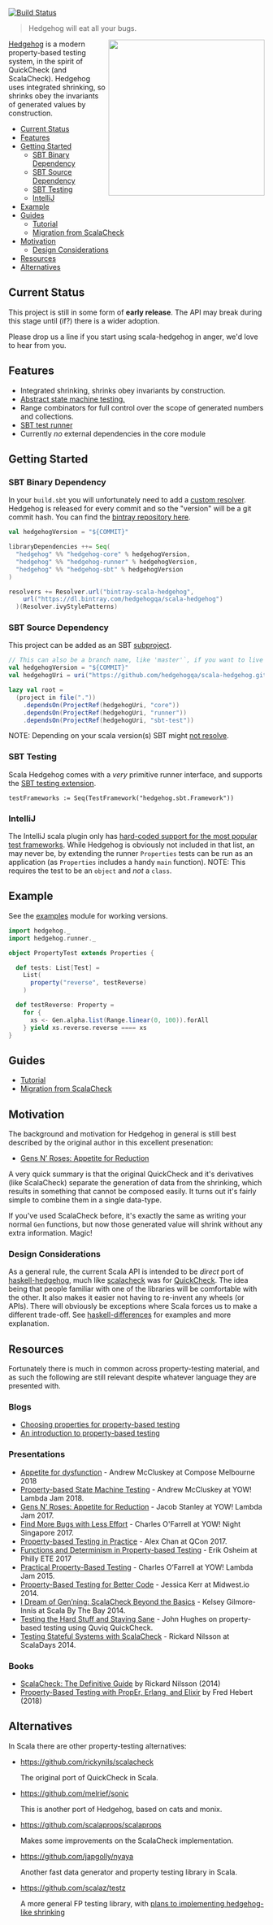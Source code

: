 [![Build Status](https://travis-ci.org/hedgehogqa/scala-hedgehog.svg?branch=master)](https://travis-ci.org/hedgehogqa/scala-hedgehog)

> Hedgehog will eat all your bugs.

<img src="https://github.com/hedgehogqa/haskell-hedgehog/raw/master/img/hedgehog-logo.png" width="307" align="right"/>

[Hedgehog](http://hedgehog.qa/) is a modern property-based testing
system, in the spirit of QuickCheck (and ScalaCheck). Hedgehog uses integrated shrinking,
so shrinks obey the invariants of generated values by construction.

- [Current Status](#current-status)
- [Features](#features)
- [Getting Started](#getting-started)
  - [SBT Binary Dependency](#sbt-binary-dependency)
  - [SBT Source Dependency](#sbt-source-dependency)
  - [SBT Testing](#sbt-testing)
  - [IntelliJ](#intellij)
- [Example](#example)
- [Guides](#guides)
  - [Tutorial](doc/tutorial.md)
  - [Migration from ScalaCheck](doc/migration-scalacheck.md)
- [Motivation](#motivation)
  - [Design Considerations](#design-considerations)
- [Resources](#resources)
- [Alternatives](#alternatives)


## Current Status

This project is still in some form of **early release**. The API may break during this stage
until (if?) there is a wider adoption.

Please drop us a line if you start using scala-hedgehog in anger, we'd love to hear from you.


## Features

- Integrated shrinking, shrinks obey invariants by construction.
- [Abstract state machine testing.](example/src/test/scala/hedgehog/examples/state)
- Range combinators for full control over the scope of generated numbers and collections.
- [SBT test runner](#sbt-testing)
- Currently _no_ external dependencies in the core module


## Getting Started


### SBT Binary Dependency

In your `build.sbt` you will unfortunately need to add a
[custom resolver](https://www.scala-sbt.org/1.x/docs/Resolvers.html#Custom+Layout).
Hedgehog is released for every commit and so the "version" will be a git commit hash.
You can find the [bintray repository here](https://bintray.com/hedgehogqa/scala-hedgehog).

```scala
val hedgehogVersion = "${COMMIT}"

libraryDependencies ++= Seq(
  "hedgehog" %% "hedgehog-core" % hedgehogVersion,
  "hedgehog" %% "hedgehog-runner" % hedgehogVersion,
  "hedgehog" %% "hedgehog-sbt" % hedgehogVersion
)

resolvers += Resolver.url("bintray-scala-hedgehog",
    url("https://dl.bintray.com/hedgehogqa/scala-hedgehog")
  )(Resolver.ivyStylePatterns)
```

### SBT Source Dependency

This project can be added as an SBT [subproject](https://www.scala-sbt.org/1.x/docs/Multi-Project.html).

```scala
// This can also be a branch name, like 'master'`, if you want to live on the edge
val hedgehogVersion = "${COMMIT}"
val hedgehogUri = uri("https://github.com/hedgehogqa/scala-hedgehog.git#" + hedgehogVersion)

lazy val root =
  (project in file("."))
    .dependsOn(ProjectRef(hedgehogUri, "core"))
    .dependsOn(ProjectRef(hedgehogUri, "runner"))
    .dependsOn(ProjectRef(hedgehogUri, "sbt-test"))
```

NOTE: Depending on your scala version(s) SBT might [not resolve](https://github.com/sbt/sbt/issues/2901).

### SBT Testing

Scala Hedgehog comes with a _very_ primitive runner interface, and supports the
[SBT testing extension](https://www.scala-sbt.org/1.x/docs/Testing.html#Using+Extensions).

```
testFrameworks := Seq(TestFramework("hedgehog.sbt.Framework"))
```

### IntelliJ

The IntelliJ scala plugin only has
[hard-coded support for the most popular test frameworks](https://github.com/JetBrains/intellij-scala/tree/idea183.x/scala/runners/src/org/jetbrains/plugins/scala/testingSupport).
While Hedgehog is obviously not included in that list, an may never  be, by extending the runner
`Properties` tests can be run as an application (as `Properties` includes a handy `main` function).
NOTE: This requires the test to be an `object` and _not_ a `class`.


## Example

See the [examples](example/src/main/scala/hedgehog/examples/) module for working versions.

```scala
import hedgehog._
import hedgehog.runner._

object PropertyTest extends Properties {

  def tests: List[Test] =
    List(
      property("reverse", testReverse)
    )

  def testReverse: Property =
    for {
      xs <- Gen.alpha.list(Range.linear(0, 100)).forAll
    } yield xs.reverse.reverse ==== xs
}
```

## Guides

- [Tutorial](doc/tutorial.md)
- [Migration from ScalaCheck](doc/migration-scalacheck.md)


## Motivation

The background and motivation for Hedgehog in general is still best described by the original
author in this excellent presenation:

- [Gens N’ Roses: Appetite for Reduction](https://www.youtube.com/watch?v=AIv_9T0xKEo)

A very quick summary is that the original QuickCheck and it's derivatives (like ScalaCheck)
separate the generation of data from the shrinking, which results in something that cannot be
composed easily. It turns out it's fairly simple to combine them in a single data-type.

If you've used ScalaCheck before, it's exactly the same as writing your normal `Gen` functions,
but now those generated value will shrink without any extra information. Magic!


### Design Considerations


As a general rule, the current Scala API is intended to be _direct_ port of
[haskell-hedgehog](https://github.com/hedgehogqa/haskell-hedgehog), much like
[scalacheck](https://github.com/rickynils/scalacheck) was for [QuickCheck](http://hackage.haskell.org/package/QuickCheck).
The idea being that people familiar with one of the libraries will be comfortable with the other.
It also makes it easier not having to re-invent any wheels (or APIs).
There will obviously be exceptions where Scala forces us to make a different trade-off.
See [haskell-differences](doc/haskell-differences.md) for examples and more explanation.


## Resources

Fortunately there is much in common across property-testing material, and as such the following
are still relevant despite whatever language they are presented with.

### Blogs

- [Choosing properties for property-based testing](https://fsharpforfunandprofit.com/posts/property-based-testing-2/)
- [An introduction to property-based testing](https://fsharpforfunandprofit.com/posts/property-based-testing/)

### Presentations

- [Appetite for dysfunction](https://www.youtube.com/watch?v=k8k2rwWImy8) - Andrew McCluskey at Compose Melbourne 2018
- [Property-based State Machine Testing](https://www.youtube.com/watch?v=boBD1qhCQ94) - Andrew McCluskey at YOW! Lambda Jam 2018.
- [Gens N’ Roses: Appetite for Reduction](https://www.youtube.com/watch?v=AIv_9T0xKEo) - Jacob Stanley at YOW! Lambda Jam 2017.
- [Find More Bugs with Less Effort](https://www.youtube.com/watch?v=hP-VstNdFGo) - Charles O'Farrell at YOW! Night Singapore 2017.
- [Property-based Testing in Practice](https://www.infoq.com/presentations/hypothesis-afl-property-testing) - Alex Chan at QCon 2017.
- [Functions and Determinism in Property-based Testing](https://www.youtube.com/watch?v=UlZGZh7hfbs) - Erik Osheim at Philly ETE 2017
- [Practical Property-Based Testing](https://www.youtube.com/watch?v=F3XJNt21Ido) - Charles O’Farrell at YOW! Lambda Jam 2015.
- [Property-Based Testing for Better Code](https://www.youtube.com/watch?v=shngiiBfD80) - Jessica Kerr at Midwest.io 2014.
- [I Dream of Gen’ning: ScalaCheck Beyond the Basics](http://functional.tv/post/97738967579) - Kelsey Gilmore-Innis at Scala By The Bay 2014.
- [Testing the Hard Stuff and Staying Sane](http://www.infoq.com/presentations/testing-techniques-case-study) - John Hughes on property-based testing using Quviq QuickCheck.
- [Testing Stateful Systems with ScalaCheck](http://parleys.com/play/53a7d2d0e4b0543940d9e566) - Rickard Nilsson at ScalaDays 2014.

### Books

- [ScalaCheck: The Definitive Guide](https://www.artima.com/shop/scalacheck) by Rickard Nilsson (2014)
- [Property-Based Testing with PropEr, Erlang, and Elixir](https://pragprog.com/book/fhproper/property-based-testing-with-proper-erlang-and-elixir) by Fred Hebert (2018)


## Alternatives

In Scala there are other property-testing alternatives:

- https://github.com/rickynils/scalacheck

  The original port of QuickCheck in Scala.

- https://github.com/melrief/sonic

  This is another port of Hedgehog, based on cats and monix.

- https://github.com/scalaprops/scalaprops

  Makes some improvements on the ScalaCheck implementation.

- https://github.com/japgolly/nyaya

  Another fast data generator and property testing library in Scala.

- https://github.com/scalaz/testz

  A more general FP testing library, with
  [plans to implementing hedgehog-like shrinking](https://github.com/scalaz/testz/issues/5)

